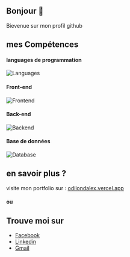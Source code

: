 ## Bonjour 👋
Bievenue sur mon profil github

## mes Compétences
#### languages de programmation
![Languages](https://skillicons.dev/icons?i=python,php,javascript,c,cpp,java)

#### Front-end
![Frontend](https://skillicons.dev/icons?i=html,css,bootstrap,vuejs)

#### Back-end
![Backend](https://skillicons.dev/icons?i=django,laravel)

#### Base de données
![Database](https://skillicons.dev/icons?i=mysql,postgresql)

## en savoir plus ? 
visite mon portfolio sur : [odilondalex.vercel.app](https://odilondalex.vercel.app)

#### ou 

## Trouve moi sur
- [Facebook](https://www.facebook.com/OdilonDAlex2600)
- [Linkedin](https://www.linkedin.com/in/odilon-d-alex-nomenjanahary-0a8a57223/)
- [Gmail](odilondalex2600@gmail.com)
